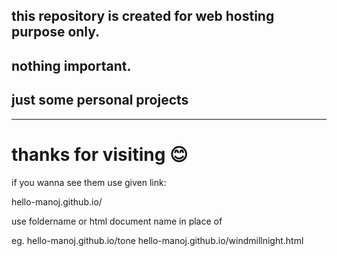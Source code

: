 ## this repository is created for web hosting purpose only. 
## nothing important. 
## just some personal projects 
___
# thanks for visiting 😊


if you wanna see them use given link:

hello-manoj.github.io/<pageName>

use foldername or html document name in place of <pageName>

eg. hello-manoj.github.io/tone
    hello-manoj.github.io/windmillnight.html
